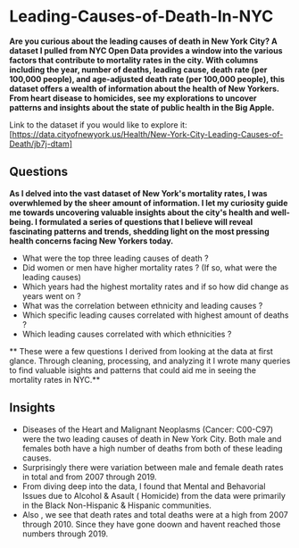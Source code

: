 # Leading-Causes-of-Death-In-NYC

**Are you curious about the leading causes of death in New York City? A dataset I pulled from NYC Open Data provides a window
into the various factors that contribute to mortality rates in the city. With columns including the year, number of deaths, 
leading cause, death rate (per 100,000 people), and age-adjusted death rate (per 100,000 people), this dataset offers a wealth of 
information about the health of New Yorkers. From heart disease to homicides, see my explorations to uncover patterns and insights 
about the state of public health in the Big Apple.**

Link to the dataset if you would like to explore it:  [https://data.cityofnewyork.us/Health/New-York-City-Leading-Causes-of-Death/jb7j-dtam]


## Questions 

**As I delved into the vast dataset of New York's mortality rates, I was overwhlemed by the sheer amount of information. I let my curiosity guide me towards uncovering valuable insights about the city's health and well-being. I formulated a series of questions
that I believe will reveal fascinating patterns and trends, shedding light on the most pressing health concerns facing New Yorkers today.**

- What were the top three leading causes of death ?
- Did women or men have higher mortality rates ? (If so, what were the leading causes)
- Which years had the highest mortality rates and if so how did change as years went on ?
- What was the correlation between ethnicity and leading causes ?
- Which specific leading causes correlated with highest amount of deaths ?
- Which leading causes correlated with which ethnicities ?
 
 ** These were a few questions I derived from looking at the data at first glance. Through cleaning, processing, and analyzing it I wrote many queries to find valuable isights and patterns that could aid me in seeing the mortality rates in NYC.**

## Insights

- Diseases of the Heart and Malignant Neoplasms (Cancer: C00-C97) were the two leading causes of death in New York City. Both male and females both have a high number of deaths from both of these leading causes.
- Surprisingly there were variation between male and female death rates in total and from 2007 through 2019. 
- From diving deep into the data, I found that Mental and Behavorial Issues due to Alcohol & Asault ( Homicide) from the data were primarily in the Black Non-Hispanic & Hispanic communities. 
- Also , we see that death rates and total deaths were at a high from 2007 through 2010. Since they have gone doown and havent reached those numbers through 2019. 
